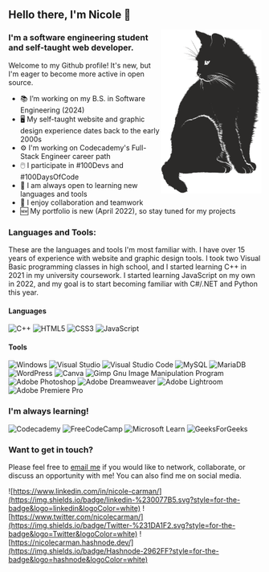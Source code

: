 ## Hello there, I'm Nicole 👋
<img src="cat-g2d576efc8_1280.png" align=right width=200 height=auto alt="A vector image of a black cat">

### I'm a software engineering student and self-taught web developer.
Welcome to my Github profile! It's new, but I'm eager to become more active in open source.

- 📚 I’m working on my B.S. in Software Engineering (2024)
- 🖥️ My self-taught website and graphic design experience dates back to the early 2000s
- ⚙️ I'm working on Codecademy's Full-Stack Engineer career path
- 🖱️ I participate in #100Devs and #100DaysOfCode
- 🧰 I am always open to learning new languages and tools
- 💬 I enjoy collaboration and teamwork
- 🆕 My portfolio is new (April 2022), so stay tuned for my projects



### Languages and Tools:
These are the languages and tools I'm most familiar with. I have over 15 years of experience with website and graphic design tools. I took two Visual Basic programming classes in high school, and I started learning C++ in 2021 in my university coursework. I started learning JavaScript on my own in 2022, and my goal is to start becoming familiar with C#/.NET and Python this year.

#### Languages
![C++](https://img.shields.io/badge/c++-%2300599C.svg?style=for-the-badge&logo=c%2B%2B&logoColor=white)   ![HTML5](https://img.shields.io/badge/html5-%23E34F26.svg?style=for-the-badge&logo=html5&logoColor=white)   ![CSS3](https://img.shields.io/badge/css3-%231572B6.svg?style=for-the-badge&logo=css3&logoColor=white)   ![JavaScript](https://img.shields.io/badge/javascript-%23323330.svg?style=for-the-badge&logo=javascript&logoColor=%23F7DF1E)

#### Tools
![Windows](https://img.shields.io/badge/Windows-0078D6?style=for-the-badge&logo=windows&logoColor=white)   ![Visual Studio](https://img.shields.io/badge/Visual%20Studio-5C2D91.svg?style=for-the-badge&logo=visual-studio&logoColor=white)   ![Visual Studio Code](https://img.shields.io/badge/Visual%20Studio%20Code-0078d7.svg?style=for-the-badge&logo=visual-studio-code&logoColor=white)   ![MySQL](https://img.shields.io/badge/mysql-%2300f.svg?style=for-the-badge&logo=mysql&logoColor=white)   ![MariaDB](https://img.shields.io/badge/MariaDB-003545?style=for-the-badge&logo=mariadb&logoColor=white)   ![WordPress](https://img.shields.io/badge/WordPress-%23117AC9.svg?style=for-the-badge&logo=WordPress&logoColor=white)   ![Canva](https://img.shields.io/badge/Canva-%2300C4CC.svg?style=for-the-badge&logo=Canva&logoColor=white)   ![Gimp Gnu Image Manipulation Program](https://img.shields.io/badge/Gimp-657D8B?style=for-the-badge&logo=gimp&logoColor=FFFFFF)   ![Adobe Photoshop](https://img.shields.io/badge/adobe%20photoshop-%2331A8FF.svg?style=for-the-badge&logo=adobe%20photoshop&logoColor=white)   ![Adobe Dreamweaver](https://img.shields.io/badge/Adobe%20Dreamweaver-FF61F6.svg?style=for-the-badge&logo=Adobe%20Dreamweaver&logoColor=white)   ![Adobe Lightroom](https://img.shields.io/badge/Adobe%20Lightroom-31A8FF.svg?style=for-the-badge&logo=Adobe%20Lightroom&logoColor=white)   ![Adobe Premiere Pro](https://img.shields.io/badge/Adobe%20Premiere%20Pro-9999FF.svg?style=for-the-badge&logo=Adobe%20Premiere%20Pro&logoColor=white) 



### I'm always learning!
![Codecademy](https://img.shields.io/badge/Codecademy-FFF0E5?style=for-the-badge&logo=codecademy&logoColor=1F243A)   ![FreeCodeCamp](https://img.shields.io/badge/Freecodecamp-%23123.svg?&style=for-the-badge&logo=freecodecamp&logoColor=green)   ![Microsoft Learn](https://img.shields.io/badge/Microsoft_Learn-258ffa?style=for-the-badge&logo=microsoft&logoColor=white)   ![GeeksForGeeks](https://img.shields.io/badge/GeeksforGeeks-gray?style=for-the-badge&logo=geeksforgeeks&logoColor=35914c)


### Want to get in touch?
Please feel free to [email me](mailto:nicolecarman90@outlook.com) if you would like to network, collaborate, or discuss an opportunity with me!
You can also find me on social media.

![https://www.linkedin.com/in/nicole-carman/](https://img.shields.io/badge/linkedin-%230077B5.svg?style=for-the-badge&logo=linkedin&logoColor=white)   ![https://www.twitter.com/nicolecarman/](https://img.shields.io/badge/Twitter-%231DA1F2.svg?style=for-the-badge&logo=Twitter&logoColor=white)   ![https://nicolecarman.hashnode.dev/](https://img.shields.io/badge/Hashnode-2962FF?style=for-the-badge&logo=hashnode&logoColor=white)
